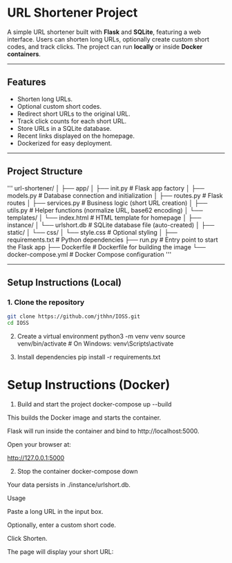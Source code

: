 # URL Shortener Project

A simple URL shortener built with **Flask** and **SQLite**, featuring a web interface. Users can shorten long URLs, optionally create custom short codes, and track clicks. The project can run **locally** or inside **Docker containers**.

---

## Features

- Shorten long URLs.
- Optional custom short codes.
- Redirect short URLs to the original URL.
- Track click counts for each short URL.
- Store URLs in a SQLite database.
- Recent links displayed on the homepage.
- Dockerized for easy deployment.

---

## Project Structure

'''
url-shortener/
│
├── app/
│ ├── init.py # Flask app factory
│ ├── models.py # Database connection and initialization
│ ├── routes.py # Flask routes
│ ├── services.py # Business logic (short URL creation)
│ ├── utils.py # Helper functions (normalize URL, base62 encoding)
│ └── templates/
│ └── index.html # HTML template for homepage
│
├── instance/
│ └── urlshort.db # SQLite database file (auto-created)
│
├── static/
│ └── css/
│ └── style.css # Optional styling
│
├── requirements.txt # Python dependencies
├── run.py # Entry point to start the Flask app
├── Dockerfile # Dockerfile for building the image
└── docker-compose.yml # Docker Compose configuration
'''


---

## Setup Instructions (Local)

### 1. Clone the repository

```bash
git clone https://github.com/jthhn/IOSS.git
cd IOSS
```


2. Create a virtual environment
python3 -m venv venv
source venv/bin/activate  # On Windows: venv\Scripts\activate

3. Install dependencies
pip install -r requirements.txt


# Setup Instructions (Docker)
1. Build and start the project
docker-compose up --build


This builds the Docker image and starts the container.

Flask will run inside the container and bind to http://localhost:5000.

Open your browser at:

http://127.0.0.1:5000

2. Stop the container
docker-compose down


Your data persists in ./instance/urlshort.db.

Usage

Paste a long URL in the input box.

Optionally, enter a custom short code.

Click Shorten.

The page will display your short URL: